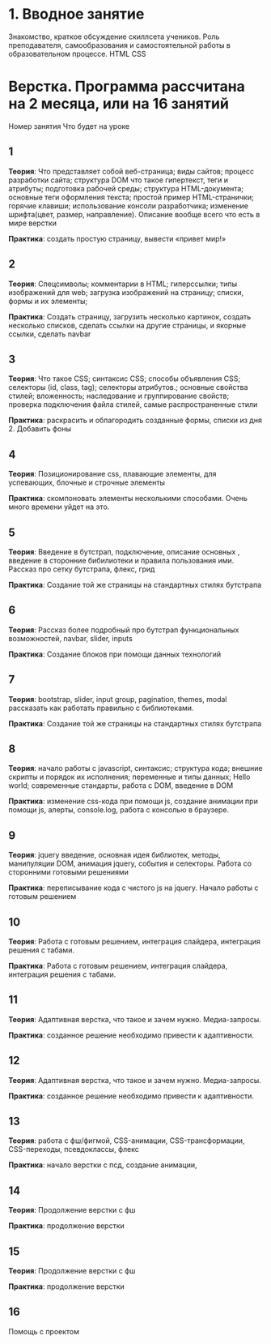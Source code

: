 # 1. Вводное занятие
Знакомство, краткое обсуждение скиллсета учеников.
Роль преподавателя, самообразования и самостоятельной работы в образовательном процессе.
HTML CSS


# Верстка. Программа рассчитана на 2 месяца, или на 16 занятий

Номер занятия
Что будет на уроке

## 1

**Теория**: Что представляет собой веб-страница; виды сайтов; процесс разработки сайта; структура DOM что такое гипертекст, теги и атрибуты; подготовка рабочей среды; структура HTML-документа; основные теги оформления текста; простой пример HTML-странички; горячие клавиши; использование консоли разработчика; изменение шрифта(цвет, размер, направление). Описание вообще всего что есть в мире верстки

**Практика**: создать простую страницу, вывести «привет мир!» 

## 2

**Теория**: Спецсимволы; комментарии в HTML; гиперссылки; типы изображений для web; загрузка изображений на страницу; списки, формы и их элементы;

**Практика**: Создать страницу, загрузить несколько картинок, создать несколько списков, сделать ссылки на другие страницы, и якорные ссылки, сделать navbar

## 3

**Теория**: Что такое CSS; синтаксис CSS; способы объявления CSS; селекторы (id, class, tag); селекторы атрибутов.; основные свойства стилей; вложенность; наследование и группирование свойств; проверка подключения файла стилей, самые распространенные стили

**Практика**: раскрасить и облагородить созданные формы, списки из дня 2. Добавить фоны

## 4

**Теория**: Позиционирование css, плавающие элементы, для успевающих, блочные и строчные элементы

**Практика**: скомпоновать элементы несколькими способами. Очень много времени уйдет на это. 

## 5

**Теория**: Введение в бутстрап, подключение, описание основных , введение в сторонние бибилиотеки и правила пользования ими. Рассказ про сетку бутстрапа, флекс, грид 

**Практика**: Создание той же страницы на стандартных стилях бутстрапа

## 6

**Теория**: Рассказ более подробный про бутстрап функциональных возможностей, navbar, slider, inputs

**Практика**: Создание блоков при помощи данных технологий

## 7

**Теория**: bootstrap, slider, input group, pagination, themes, modal рассказать как работать правильно с библиотеками. 

**Практика**: Создание той же страницы на стандартных стилях бутстрапа

## 8

**Теория**: начало работы с javascript, синтаксис; структура кода; внешние скрипты и порядок их исполнения; переменные и типы данных; Hello world; современные стандарты, работа с DOM, введение в DOM

**Практика**: изменение css-кода при помощи js, создание анимации при помощи js, алерты, console.log, работа с консолью в браузере.

## 9
**Теория**: jquery введение, основная идея библиотек, методы, манипуляции DOM, анимация jquery, события и селекторы. Работа со сторонними готовыми решениями

**Практика**: переписывание кода с чистого js на jquery. Начало работы с готовым решением

## 10
**Теория**: Работа с готовым решением, интеграция слайдера, интеграция решения с табами.

**Практика**: Работа с готовым решением, интеграция слайдера, интеграция решения с табами.

## 11
**Теория**: Адаптивная верстка, что такое и зачем нужно. Медиа-запросы.

**Практика**: созданное решение необходимо привести к адаптивности. 

## 12
**Теория**: Адаптивная верстка, что такое и зачем нужно. Медиа-запросы.

**Практика**: созданное решение необходимо привести к адаптивности.

## 13
**Теория**: работа с фш/фигмой, CSS-анимации, CSS-трансформации, CSS-переходы, псевдоклассы, флекс

**Практика**: начало верстки с псд, создание анимации, 

## 14
**Теория**: Продолжение верстки с фш

**Практика**: продолжение верстки

## 15
**Теория**: Продолжение верстки с фш

**Практика**: продолжение верстки

## 16
Помощь с проектом
